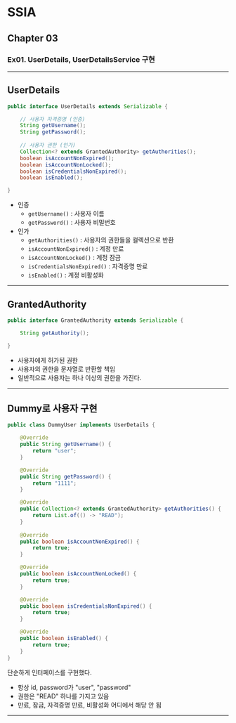 # SSIA
## Chapter 03
### Ex01. UserDetails, UserDetailsService 구현

---

## UserDetails
```java
public interface UserDetails extends Serializable {

    // 사용자 자격증명 (인증)
    String getUsername();
    String getPassword();
    
    // 사용자 권한 (인가)
	Collection<? extends GrantedAuthority> getAuthorities();
	boolean isAccountNonExpired();
	boolean isAccountNonLocked();
	boolean isCredentialsNonExpired();
	boolean isEnabled();

}
```
- 인증
  - `getUsername()` : 사용자 이름
  - `getPassword()` : 사용자 비밀번호
- 인가
  - `getAuthorities()` : 사용자의 권한들을 컬렉션으로 반환
  - `isAccountNonExpired()` : 계정 만료
  - `isAccountNonLocked()` : 계정 잠금
  - `isCredentialsNonExpired()` : 자격증명 만료
  - `isEnabled()` : 계정 비활성화

---

## GrantedAuthority
```java
public interface GrantedAuthority extends Serializable {

	String getAuthority();

}
```
- 사용자에게 허가된 권한
- 사용자의 권한을 문자열로 반환할 책임
- 일반적으로 사용자는 하나 이상의 권한을 가진다.

---

## Dummy로 사용자 구현
```java
public class DummyUser implements UserDetails {

    @Override
    public String getUsername() {
        return "user";
    }

    @Override
    public String getPassword() {
        return "1111";
    }

    @Override
    public Collection<? extends GrantedAuthority> getAuthorities() {
        return List.of(() -> "READ");
    }
    
    @Override
    public boolean isAccountNonExpired() {
        return true;
    }

    @Override
    public boolean isAccountNonLocked() {
        return true;
    }

    @Override
    public boolean isCredentialsNonExpired() {
        return true;
    }

    @Override
    public boolean isEnabled() {
        return true;
    }
}
```
단순하게 인터페이스를 구현했다.
- 항상 id, password가 "user", "password"
- 권한은 "READ" 하나를 가지고 있음
- 만료, 잠금, 자격증명 만료, 비활성화 어디에서 해당 안 됨

---
